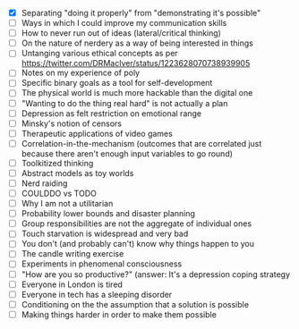 * [x] Separating "doing it properly" from "demonstrating it's possible"
* [ ] Ways in which I could improve my communication skills
* [ ] How to never run out of ideas (lateral/critical thinking)
* [ ] On the nature of nerdery as a way of being interested in things
* [ ] Untanging various ethical concepts as per https://twitter.com/DRMacIver/status/1223628070738939905
* [ ] Notes on my experience of poly
* [ ] Specific binary goals as a tool for self-development
* [ ] The physical world is much more hackable than the digital one
* [ ] "Wanting to do the thing real hard" is not actually a plan
* [ ] Depression as felt restriction on emotional range
* [ ] Minsky's notion of censors
* [ ] Therapeutic applications of video games
* [ ] Correlation-in-the-mechanism (outcomes that are correlated just because there aren't enough input variables to go round)
* [ ] Toolkitized thinking
* [ ] Abstract models as toy worlds
* [ ] Nerd raiding
* [ ] COULDDO vs TODO
* [ ] Why I am not a utilitarian
* [ ] Probability lower bounds and disaster planning
* [ ] Group responsibilities are not the aggregate of individual ones
* [ ] Touch starvation is widespread and very bad
* [ ] You don't (and probably can't) know why things happen to you
* [ ] The candle writing exercise
* [ ] Experiments in phenomenal consciousness
* [ ] "How are you so productive?" (answer: It's a depression coping strategy 
* [ ] Everyone in London is tired
* [ ] Everyone in tech has a sleeping disorder
* [ ] Conditioning on the the assumption that a solution is possible
* [ ] Making things harder in order to make them possible
